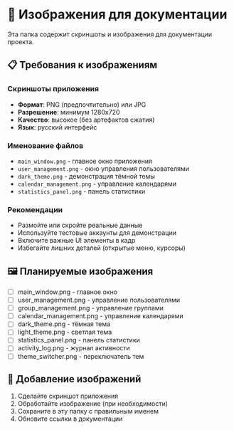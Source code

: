 # 📸 Изображения для документации

Эта папка содержит скриншоты и изображения для документации проекта.

## 📋 Требования к изображениям

### Скриншоты приложения
- **Формат**: PNG (предпочтительно) или JPG
- **Разрешение**: минимум 1280x720
- **Качество**: высокое (без артефактов сжатия)
- **Язык**: русский интерфейс

### Именование файлов
- `main_window.png` - главное окно приложения
- `user_management.png` - окно управления пользователями
- `dark_theme.png` - демонстрация тёмной темы
- `calendar_management.png` - управление календарями
- `statistics_panel.png` - панель статистики

### Рекомендации
- Размойте или скройте реальные данные
- Используйте тестовые аккаунты для демонстрации
- Включите важные UI элементы в кадр
- Избегайте лишних деталей (открытые меню, курсоры)

## 🖼️ Планируемые изображения

- [ ] main_window.png - главное окно
- [ ] user_management.png - управление пользователями  
- [ ] group_management.png - управление группами
- [ ] calendar_management.png - управление календарями
- [ ] dark_theme.png - тёмная тема
- [ ] light_theme.png - светлая тема
- [ ] statistics_panel.png - панель статистики
- [ ] activity_log.png - журнал активности
- [ ] theme_switcher.png - переключатель тем

## 🚀 Добавление изображений

1. Сделайте скриншот приложения
2. Обработайте изображение (при необходимости)
3. Сохраните в эту папку с правильным именем
4. Обновите ссылки в документации
